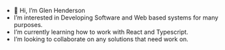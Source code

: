 - 👋 Hi, I’m Glen Henderson
- I’m interested in Developing Software and Web based systems for many purposes.
- I’m currently learning how to work with React and Typescript.
- I’m looking to collaborate on any solutions that need work on.

<!---
user7564/user7564 is a ✨ special ✨ repository because its `README.md` (this file) appears on your GitHub profile.
You can click the Preview link to take a look at your changes.
--->
